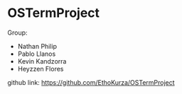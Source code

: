 # OSTermProject

Group: 
  - Nathan Philip
  - Pablo Llanos
  - Kevin Kandzorra
  - Heyzzen Flores
  
github link: https://github.com/EthoKurza/OSTermProject
